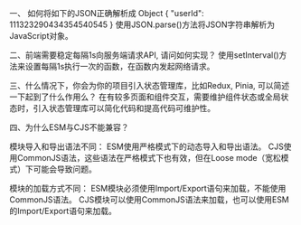 一、 如何将如下的JSON正确解析成 Object
{
  "userId": 111323290434354540545
}
使用JSON.parse()方法将JSON字符串解析为JavaScript对象。

二、前端需要稳定每隔1s向服务端请求API, 请问如何实现？
使用setInterval()方法来设置每隔1s执行一次的函数，在函数内发起网络请求。

三、什么情况下，你会为你的项目引入状态管理库，比如Redux, Pinia, 可以简述一下起到了什么作用么？
在有较多页面和组件交互，需要维护组件状态或全局状态时，引入状态管理库可以简化代码和提高代码可维护性。

四、为什么ESM与CJS不能兼容？

模块导入和导出语法不同：
ESM使用严格模式下的动态导入和导出语法。
CJS使用CommonJS语法，这些语法在严格模式下也有效，但在Loose mode（宽松模式）下可能会导致问题。

模块的加载方式不同：
ESM模块必须使用Import/Export语句来加载，不能使用CommonJS语法。
CJS模块可以使用CommonJS语法来加载，也可以使用ESM的Import/Export语句来加载。

